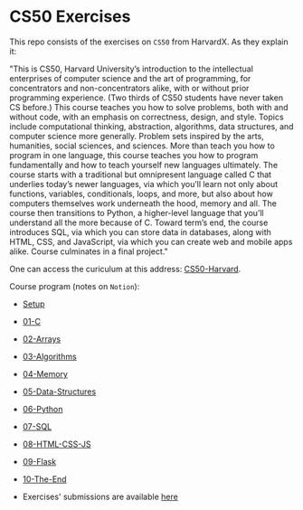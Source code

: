 # CS50 Exercises
This repo consists of the exercises on ```CS50``` from HarvardX.
As they explain it:

   "This is CS50, Harvard University’s introduction to the intellectual enterprises of computer science and the art of programming, for concentrators and non-concentrators alike, with or without prior programming experience. (Two thirds of CS50 students have never taken CS before.) This course teaches you how to solve problems, both with and without code, with an emphasis on correctness, design, and style.
   Topics include computational thinking, abstraction, algorithms, data structures, and computer science more generally. Problem sets inspired by the arts, humanities, social sciences, and sciences. More than teach you how to program in one language, this course teaches you how to program fundamentally and how to teach yourself new languages ultimately.
   The course starts with a traditional but omnipresent language called C that underlies today’s newer languages, via which you’ll learn not only about functions, variables, conditionals, loops, and more, but also about how computers themselves work underneath the hood, memory and all.
   The course then transitions to Python, a higher-level language that you’ll understand all the more because of C.
   Toward term’s end, the course introduces SQL, via which you can store data in databases, along with HTML, CSS, and JavaScript, via which you can create web and mobile apps alike. Course culminates in a final project."

One can access the curiculum at this address: [CS50-Harvard](https://cs50.harvard.edu/x/2025/psets/3/plurality/).


Course program (notes on ```Notion```):
- [Setup ](https://www.notion.so/Setup-1dd27beb515980dc97abed770874cd75?pvs=21)

- [01-C ](https://www.notion.so/01-C-1de27beb51598032bef6e2155b43480b?pvs=21)

- [02-Arrays](https://www.notion.so/02-Arrays-1dd27beb5159805e8af9ed06c901e65d?pvs=21)

- [03-Algorithms](https://www.notion.so/03-Algorithms-1e127beb515980c9b8e3e5bfd49b5d08?pvs=21)

- [04-Memory](https://www.notion.so/04-Memory-1e127beb515980099bf9e41952bd4e51?pvs=21)

- [05-Data-Structures](https://www.notion.so/05-Data-Structures-1e127beb51598029a127d9b2af49e38c?pvs=21)

- [06-Python](https://www.notion.so/06-Python-1e127beb51598050b3e9d3cb2d42e502?pvs=21)

- [07-SQL](https://www.notion.so/07-SQL-1e127beb5159800d8936f76d02de6ba8?pvs=21)

- [08-HTML-CSS-JS](https://www.notion.so/08-HTML-CSS-JS-1e127beb51598067b6d9d04039327a0d?pvs=21)

- [09-Flask](https://www.notion.so/09-Flask-1e127beb51598054a851f755a26575ef?pvs=21)

- [10-The-End](https://www.notion.so/10-The-End-1e127beb5159807a87d4cde85429b59c?pvs=21)

- Exercises' submissions are available [here](https://www.notion.so/Exercises-1e027beb5159800ba64cdcbc339901f2?pvs=21)
